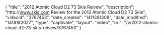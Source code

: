 {
    "title": "2012 Atomic Cloud D2 73 Skis Reivew",
    "description": "http:\/\/www.skis.com Review for the 2012 Atomic Cloud D2 73 Skis",
    "videoid": "3767453",
    "date_created": "1411361308",
    "date_modified": "1418182027",
    "type": "captivate",
    "layout": "video",
    "url": "\/v\/2012-atomic-cloud-d2-73-skis-reivew\/3767453"
}